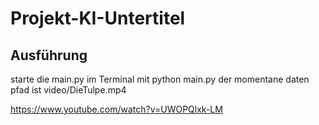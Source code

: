 # Projekt-KI-Untertitel


## Ausführung
starte die main.py im Terminal mit python main.py
der momentane daten pfad ist video/DieTulpe.mp4

https://www.youtube.com/watch?v=UWOPQlxk-LM